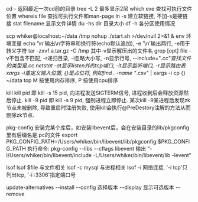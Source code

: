 cd        -          返回最近一次cd前的目录
tree      -L 2       最多显示2层
which     exe        查找可执行文件位置
whereis   file       查找可执行文件和man-page
ln        -s         建立软链接, 不加-s是硬链接
stat      filename   显示文件详情
du        -hs dir    目录大小
df        -h         各分区使用情况

scp       whiker@localhost:~/data /tmp
nohup     ./start.sh >/dev/null 2>&1 &
env       环境变量
echo      '\n'输出\n字符串和换行符(echo默认追加), -e '\n'输出两行, -e用于转义字符
tar       -zxvf a.tar.gz -C /tmp  其中-v显示解压出的文件名
grep      [opt] file  -v不包含不匹配, -r递归目录, -i忽略大小写, -n显示行号, --include="*.cc"查找文件的类型是.cc
netstat   -at显示listen外的tcp端口, -lt显示监听端口, -r显示路由表
xargs     -i重定义输入位置, {}是占位符, 例如find . -name "*.csv" | xargs -i cp {} ~/data
top       M 按使用内存排序, P 按使用cpu排序

kill
  kill pid 即 kill -s 15 pid, 向进程发送SIGTERM信号, 进程收到后会释放资源然后停止.
  kill -9 pid 即 kill -s 9 pid, 强制进程立即停止.
  某次kill -9某进程后发现zk节点未被删除, 导致重启时注册失败, 使用kill会执行@PreDestory注解的方法从而删除zk节点.

pkg-config
  安装完某个库后，如安装libevent后，会在安装目录的lib/pkgconfig里有后缀名是.pc的文件
  export PKG_CONFIG_PATH=/Users/whiker/bin/libevent/lib/pkgconfig:$PKG_CONFIG_PATH
  执行命令: pkg-config --libs --cflags libevent
    输出 "-I/Users/whiker/bin/libevent/include -L/Users/whiker/bin/libevent/lib -levent"

lsof
  lsof $file      与文件相关
  lsof -c mysql   与进程相关
  lsof -i         网络连接, '-i tcp'只列出tcp, '-i :3306'指定端口号

update-alternatives
  --install <link> <name> <path> <priority>
  --config   选择版本
  --display  显示可选版本
  --remove